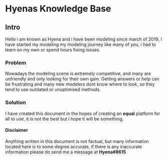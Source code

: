 # Hyenas Knowledge Base

## Intro
Hello i am known as Hyena and i have been modeling since march of 2019, I have started my modeling my modeling journey like many of you, i had to learn on my own or spend hours fixing issues.

### Problem
Nowadays the modeling scene is extremely competitive, and many are unfriendly and only looking for their own gain. Getting answers or help can be frustrating and many new modelers dont know where to look, so they tend to use outdated or unoptimised methods.

### Solution
I have created this document in the hopes of creating an **equal** platform for all to use, it is not the best but i hope it will be something.

#### Disclaimer
Anything written in this document is not factual, but many information located here is to some degree accurate, if there is any inaccurate information please do send me a message at **Hyena#8615**

